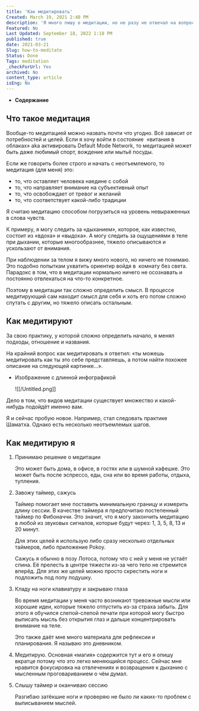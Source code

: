 ```yaml
---
title: 'Как медитировать'
Created: March 19, 2021 2:40 PM
description: 'Я много пишу о медитации, но не разу не отвечал на вопрос, что под ней понимаю и как её делаю. Здесь я приведу определение и алгоритм медитации.'
Featured: No
Last Updated: September 18, 2022 1:18 PM
published: true
date: 2021-03-21
Slug: how-to-meditate
Status: Done
Tags: meditation
_checkForUrl: Yes
archived: No
content_type: article
isEng: No
---
```


- **Содержание**

## **Что такое медитация**

Вообще-то медитацией можно назвать почти что угодно. Всё зависит от потребностей и целей. Если я хочу войти в состояние  «витания в облаках» aka активировать Default Mode Network, то медитацией может быть даже любимый спорт, вождение или мытьё посуды.

Если же говорить более строго и начать с неотъемлемого, то медитация (для меня) это:

- то, что оставляет человека наедине с собой
- то, что направляет внимание на субъективный опыт
- то, что освобождает от тревог и желаний
- то, что соответствует какой-либо традиции

Я считаю медитацию способом погрузиться на уровень невыраженных в слова чувств.

К примеру, я могу следить за «дыханием», которое, как известно, состоит из «вдоха» и «выдоха». А могу следить за ощущениями в теле при дыхании, которые многообразнее, тяжело описываются и ускользают от внимания.

При наблюдении за телом я вижу много нового, но ничего не понимаю. Это подобно попыткам ухватить ориентир войдя в  комнату без света. Парадокс в том, что в медитации нормально ничего не осознавать и постоянно отвлекаться на что-то конкретное.

Поэтому в медитации так сложно определить смысл. В процессе медитирующий сам находит смысл для себя и хоть его потом сложно спутать с другим, но тяжело описать остальным.

## **Как медитируют**

За свою практику, у которой сложно определить начало, я менял подходы, отношение и названия.

На крайний вопрос как медитировать я ответил: «ты можешь медитировать как ты это себе представляешь, а потом найти похожее описание на следующей картинке...».

- Изображение с длинной инфографикой
    
    ![[/Untitled.png]]
    

Дело в том, что видов медитации существует множество и какой-нибудь подойдёт именно вам.

Я и сейчас пробую новое. Например, стал следовать практике Шаматха. Однако есть несколько неотъемлемых шагов.

## **Как медитирую я**

1. Принимаю решение о медитации
    
    Это может быть дома, в офисе, в гостях или в шумной кафешке. Это может быть после эспрессо, еды, сна или во время работы, отдыха, тупления.
    
2. Завожу таймер, сажусь
    
    Таймер помогает мне поставить минимальную границу и измерить длину сессии. В качестве таймера я предпочитаю постепенный таймер по Фибоначчи. Это значит, что я могу закончить медитацию в любой из звуковых сигналов, которые будут через: 1, 3, 5, 8, 13 и 20 минут.
    
    Для этих целей я использую либо сразу несколько отдельных таймеров, либо приложение Pokoy.
    
    Сажусь я обычно в позу Лотоса, потому что с ней у меня не устаёт спина. Её прелесть в центре тяжести из-за чего тело не стремится вперёд. Для этих же целей можно просто скрестить ноги и подложить под попу подушку.
    
3. Кладу на ноги клавиатуру и закрываю глаза
    
    Во время медитации у меня часто возникают тревожные мысли или хорошие идеи, которые тяжело отпустить из-за страха забыть. Для этого я обучился слепой-слепой печати при которой могу быстро выписать мысль без открытия глаз и дальше концентрировать внимание на теле.
    
    Это также даёт мне много материала для рефлексии и планирования. Я называю это дневником.
    
4. Медитирую. Основная «магия» содержится тут и его я опишу вкратце потому что это легко меняющийся процесс. Сейчас мне нравится фокусировка на отвлечениях и возвращение к дыханию с мысленным проговариванием о чём думал.
5. Слышу таймер и оканчиваю сессию
    
    Разгибаю затёкшие ноги и проверяю не было ли каких-то проблем с выписыванием мыслей.